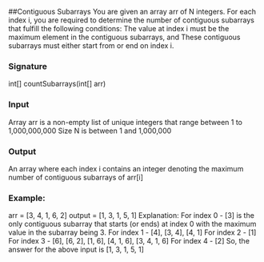 ##Contiguous Subarrays
You are given an array arr of N integers. For each index i, you are required to determine the number of contiguous subarrays that fulfill the following conditions:
The value at index i must be the maximum element in the contiguous subarrays, and
These contiguous subarrays must either start from or end on index i.

### Signature
int[] countSubarrays(int[] arr)
### Input
Array arr is a non-empty list of unique integers that range between 1 to 1,000,000,000
Size N is between 1 and 1,000,000
### Output
An array where each index i contains an integer denoting the maximum number of contiguous subarrays of arr[i]
### Example:
arr = [3, 4, 1, 6, 2]
output = [1, 3, 1, 5, 1]
Explanation:
For index 0 - [3] is the only contiguous subarray that starts (or ends) at index 0 with the maximum value in the subarray being 3.
For index 1 - [4], [3, 4], [4, 1]
For index 2 - [1]
For index 3 - [6], [6, 2], [1, 6], [4, 1, 6], [3, 4, 1, 6]
For index 4 - [2]
So, the answer for the above input is [1, 3, 1, 5, 1]

